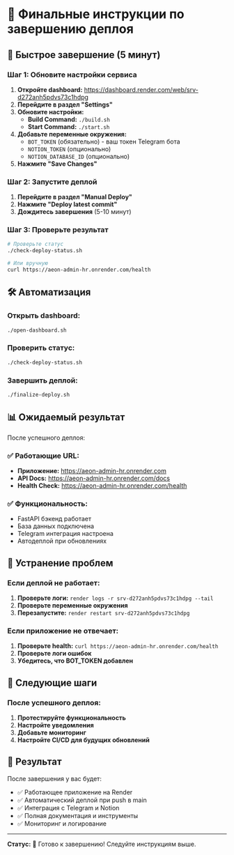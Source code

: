 # 🎯 Финальные инструкции по завершению деплоя

## 🚀 Быстрое завершение (5 минут)

### Шаг 1: Обновите настройки сервиса

1. **Откройте dashboard:** https://dashboard.render.com/web/srv-d272anh5pdvs73c1hdpg
2. **Перейдите в раздел "Settings"**
3. **Обновите настройки:**
   - **Build Command:** `./build.sh`
   - **Start Command:** `./start.sh`
4. **Добавьте переменные окружения:**
   - `BOT_TOKEN` (обязательно) - ваш токен Telegram бота
   - `NOTION_TOKEN` (опционально)
   - `NOTION_DATABASE_ID` (опционально)
5. **Нажмите "Save Changes"**

### Шаг 2: Запустите деплой

1. **Перейдите в раздел "Manual Deploy"**
2. **Нажмите "Deploy latest commit"**
3. **Дождитесь завершения** (5-10 минут)

### Шаг 3: Проверьте результат

```bash
# Проверьте статус
./check-deploy-status.sh

# Или вручную
curl https://aeon-admin-hr.onrender.com/health
```

## 🛠️ Автоматизация

### Открыть dashboard:
```bash
./open-dashboard.sh
```

### Проверить статус:
```bash
./check-deploy-status.sh
```

### Завершить деплой:
```bash
./finalize-deploy.sh
```

## 📊 Ожидаемый результат

После успешного деплоя:

### ✅ Работающие URL:
- **Приложение:** https://aeon-admin-hr.onrender.com
- **API Docs:** https://aeon-admin-hr.onrender.com/docs
- **Health Check:** https://aeon-admin-hr.onrender.com/health

### ✅ Функциональность:
- FastAPI бэкенд работает
- База данных подключена
- Telegram интеграция настроена
- Автодеплой при обновлениях

## 🔧 Устранение проблем

### Если деплой не работает:
1. **Проверьте логи:** `render logs -r srv-d272anh5pdvs73c1hdpg --tail`
2. **Проверьте переменные окружения**
3. **Перезапустите:** `render restart srv-d272anh5pdvs73c1hdpg`

### Если приложение не отвечает:
1. **Проверьте health:** `curl https://aeon-admin-hr.onrender.com/health`
2. **Проверьте логи ошибок**
3. **Убедитесь, что BOT_TOKEN добавлен**

## 📝 Следующие шаги

### После успешного деплоя:
1. **Протестируйте функциональность**
2. **Настройте уведомления**
3. **Добавьте мониторинг**
4. **Настройте CI/CD для будущих обновлений**

## 🎉 Результат

После завершения у вас будет:
- ✅ Работающее приложение на Render
- ✅ Автоматический деплой при push в main
- ✅ Интеграция с Telegram и Notion
- ✅ Полная документация и инструменты
- ✅ Мониторинг и логирование

---

**Статус:** 🚀 Готово к завершению! Следуйте инструкциям выше. 